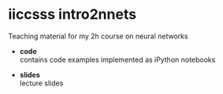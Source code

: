 # iiccsss intro2nnets
Teaching material for my 2h course on neural networks

* **code**  
contains code examples implemented as iPython notebooks

* **slides**   
lecture slides

